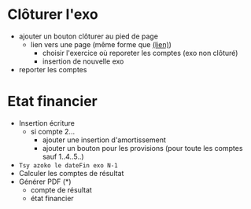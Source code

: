 #   Clôturer l'exo 
*   ajouter un bouton clôturer au pied de page
    -   lien vers une page (même forme que [(lien)](http://monsitelocal/S4/plan_comptable/))
        -   choisir l'exercice où reporeter les comptes (exo non clôturé)
        -   insertion de nouvelle exo
*   reporter les comptes

#   Etat financier
*   Insertion écriture
    -   si compte 2...
        -   ajouter une insertion d'amortissement
        -   ajouter un bouton pour les provisions (pour toute les comptes sauf 1..4..5..)
*   `Tsy azoko le dateFin exo N-1`
*   Calculer les comptes de résultat
*   Générer PDF (*)
    -   compte de résultat 
    -   état financier